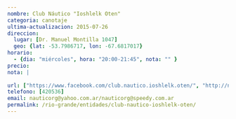 ```yaml
---
nombre: Club Náutico "Ioshlelk Oten"
categoria: canotaje
ultima-actualizacion: 2015-07-26
direccion: 
  lugar: [Dr. Manuel Montilla 1047]
  geo: {lat: -53.7986717, lon: -67.6817017}
horario: 
  - {dia: "miércoles", hora: "20:00-21:45", nota: "" }
precio: 
nota: | 
  
url: ["https://www.facebook.com/club.nautico.ioshlelk.oten/", "http://nautico-rg.blogspot.com.ar/"]
telefono: [420536]
email: nauticorg@yahoo.com.ar/nauticorg@speedy.com.ar
permalink: /rio-grande/entidades/club-nautico-ioshlelk-oten/
---
```


